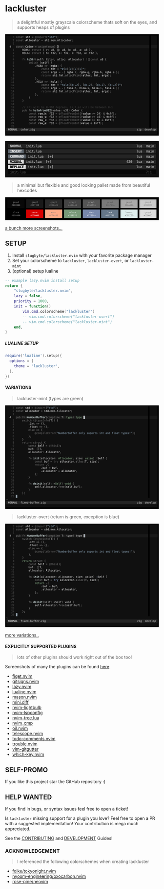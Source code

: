 # lackluster
> a delightful mostly grayscale colorscheme thats soft on the eyes, and supports heaps of plugins

![a screenshot of neovim with the lackluster colorscheme](./asset/img/lackluster.png)

![a picture of lackluster lualine variations](./asset/img/lackluster-lualine.png)

> a minimal but flexible and good looking pallet made from beautiful hexcodes

![a picture of the lackluster color pallet](./asset/img/lackluster-pallet.png)

[a bunch more screenshots...](./SCREENSHOT.md)


## SETUP
1. Install `slugbyte/lackluster.nvim` with your favorite package manager
2. Set your colorscheme to `lackluster`, `lackluster-overt`, or `lackluster-mint`
3. (optional) setup lualine

```lua 
-- example lazy.nvim install setup
return {
    "slugbyte/lackluster.nvim",
    lazy = false,
    priority = 1000,
    init = function()
        vim.cmd.colorscheme("lackluster")
        -- vim.cmd.colorscheme("lackluster-overt")
        -- vim.cmd.colorscheme("lackluster-mint")
    end,
}
```

##### LUALINE SETUP
```lua
require('lualine').setup({
  options = {
    theme = "lackluster",
  },
})
```

#### VARIATIONS
> lackluster-mint (types are green)

![a screenshot of neovim with the lackluster-mint colorscheme](./asset/img/lackluster-theme-mint.png)

> lackluster-overt (return is green, exception is blue)

![a screenshot of neovim with the lackluster-mint colorscheme](./asset/img/lackluster-theme-overt.png)

[more variations..](./VARIATION.md)

#### EXPLICITLY SUPPORTED PLUGINS
> lots of other plugins should work right out of the box too!

Screenshots of many the plugins can be found [here](./SCREENSHOT.md)

* [figet.nvim](https://github.com/j-hui/fidget.nvim)
* [gitsigns.nvim](https://github.com/lewis6991/gitsigns.nvim)
* [lazy.nvim](https://github.com/folke/lazy.nvim)
* [lualine.nvim](https://github.com/nvim-lualine/lualine.nvim)
* [mason.nvim](https://github.com/williamboman/mason.nvim)
* [mini.diff](https://github.com/echasnovski/mini.diff)
* [nvim-lightbulb](https://github.com/kosayoda/nvim-lightbulb)
* [nvim-lspconfig](https://github.com/neovim/nvim-lspconfig)
* [nvim-tree.lua](https://github.com/nvim-tree/nvim-tree.lua/tree/master?tab=readme-ov-file)
* [nvim\_cmp](https://github.com/hrsh7th/nvim-cmp)
* [oil.nvim](https://github.com/stevearc/oil.nvim)
* [telescope.nvim](https://github.com/nvim-telescope/telescope.nvim)
* [todo-comments.nvim](https://github.com/folke/todo-comments.nvim)
* [trouble.nvim](https://github.com/folke/trouble.nvim)
* [vim-gitgutter](https://github.com/airblade/vim-gitgutter)
* [which-key.nvim](https://github.com/folke/which-key.nvim)

## SELF-PROMO
If you like this project star the GitHub repository :)

## HELP WANTED
If you find in bugs, or syntax issues feel free to open a ticket!

Is `lackluster` missing support for a plugin you love? Feel free to open a PR with a
suggested implementation! Your contribution is mega much appreciated.

See the [CONTRIBUTING](./CONTRIBUTING.md) and [DEVELOPMENT](./DEVELOPMENT.md) Guides!

### ACKNOWLEDGEMENT
> I referenced the following colorschemes when creating lackluster
* [folke/tokyonight.nvim](https://github.com/folke/tokyonight.nvim/tree/main)
* [nyoom-engineering/oxocarbon.nvim](https://github.com/nyoom-engineering/oxocarbon.nvim)
* [rose-pine/neovim](https://github.com/rose-pine/neovim)
